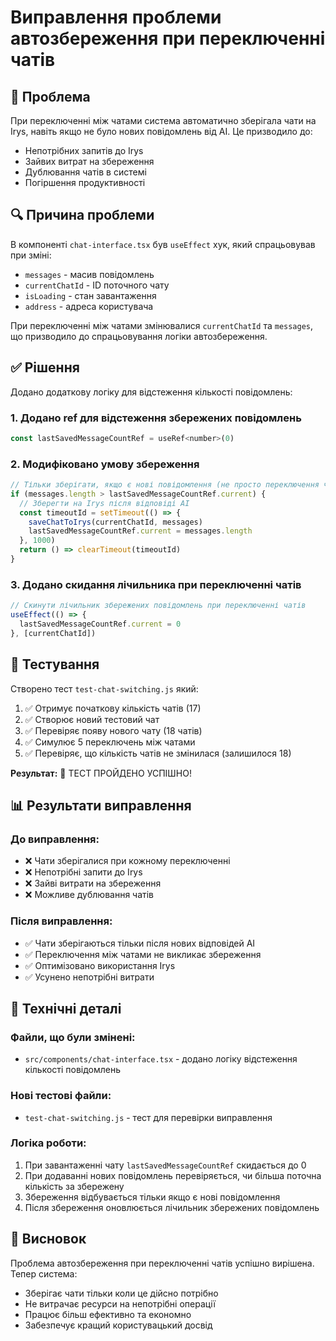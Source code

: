 # Виправлення проблеми автозбереження при переключенні чатів

## 🎯 Проблема

При переключенні між чатами система автоматично зберігала чати на Irys, навіть якщо не було нових повідомлень від AI. Це призводило до:
- Непотрібних запитів до Irys
- Зайвих витрат на збереження
- Дублювання чатів в системі
- Погіршення продуктивності

## 🔍 Причина проблеми

В компоненті `chat-interface.tsx` був `useEffect` хук, який спрацьовував при зміні:
- `messages` - масив повідомлень
- `currentChatId` - ID поточного чату
- `isLoading` - стан завантаження
- `address` - адреса користувача

При переключенні між чатами змінювалися `currentChatId` та `messages`, що призводило до спрацьовування логіки автозбереження.

## ✅ Рішення

Додано додаткову логіку для відстеження кількості повідомлень:

### 1. Додано ref для відстеження збережених повідомлень
```javascript
const lastSavedMessageCountRef = useRef<number>(0)
```

### 2. Модифіковано умову збереження
```javascript
// Тільки зберігати, якщо є нові повідомлення (не просто переключення чатів)
if (messages.length > lastSavedMessageCountRef.current) {
  // Зберегти на Irys після відповіді AI
  const timeoutId = setTimeout(() => {
    saveChatToIrys(currentChatId, messages)
    lastSavedMessageCountRef.current = messages.length
  }, 1000)
  return () => clearTimeout(timeoutId)
}
```

### 3. Додано скидання лічильника при переключенні чатів
```javascript
// Скинути лічильник збережених повідомлень при переключенні чатів
useEffect(() => {
  lastSavedMessageCountRef.current = 0
}, [currentChatId])
```

## 🧪 Тестування

Створено тест `test-chat-switching.js` який:
1. ✅ Отримує початкову кількість чатів (17)
2. ✅ Створює новий тестовий чат
3. ✅ Перевіряє появу нового чату (18 чатів)
4. ✅ Симулює 5 переключень між чатами
5. ✅ Перевіряє, що кількість чатів не змінилася (залишилося 18)

**Результат:** 🎉 ТЕСТ ПРОЙДЕНО УСПІШНО!

## 📊 Результати виправлення

### До виправлення:
- ❌ Чати зберігалися при кожному переключенні
- ❌ Непотрібні запити до Irys
- ❌ Зайві витрати на збереження
- ❌ Можливе дублювання чатів

### Після виправлення:
- ✅ Чати зберігаються тільки після нових відповідей AI
- ✅ Переключення між чатами не викликає збереження
- ✅ Оптимізовано використання Irys
- ✅ Усунено непотрібні витрати

## 🔧 Технічні деталі

### Файли, що були змінені:
- `src/components/chat-interface.tsx` - додано логіку відстеження кількості повідомлень

### Нові тестові файли:
- `test-chat-switching.js` - тест для перевірки виправлення

### Логіка роботи:
1. При завантаженні чату `lastSavedMessageCountRef` скидається до 0
2. При додаванні нових повідомлень перевіряється, чи більша поточна кількість за збережену
3. Збереження відбувається тільки якщо є нові повідомлення
4. Після збереження оновлюється лічильник збережених повідомлень

## 🎯 Висновок

Проблема автозбереження при переключенні чатів успішно вирішена. Тепер система:
- Зберігає чати тільки коли це дійсно потрібно
- Не витрачає ресурси на непотрібні операції
- Працює більш ефективно та економно
- Забезпечує кращий користувацький досвід